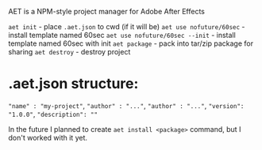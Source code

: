 AET is a NPM-style project manager for Adobe After Effects

`aet init` - place `.aet.json` to cwd (if it will be)
`aet use nofuture/60sec` - install template named 60sec
`aet use nofuture/60sec --init` - install template named 60sec with init
`aet package` - pack into tar/zip package for sharing
`aet destroy` - destroy project

# .aet.json structure:

`"name" : "my-project"`,
`"author" : "..."`,
`"author" : "..."`,
`"version": "1.0.0"`,
`"description": ""`

In the future I planned to create `aet install <package>` command, but I don't worked with it yet.
